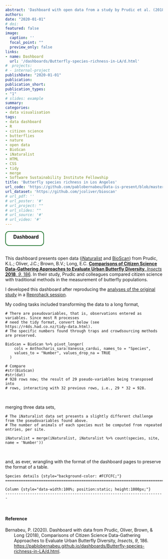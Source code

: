 ```yaml
---
abstract: 'Dashboard with open data from a study by Prudic et al. (2018), that compares citizen science with traditional methods in butterfly sampling. Coding tasks included long-transforming, merging, and as ever, wrangling with a table.'
authors:
date: "2020-01-01"
# doi:
featured: false
image:
  caption: ''
  focal_point: ""
  preview_only: false
links:
- name: Dashboard
  url: '/dashboards/Butterfly-species-richness-in-LA/d.html'
#  projects:
# - internal-project
publishDate: "2020-01-01"
publication:
publication_short:
publication_types:
- "1"
# slides: example
summary: 
categories:
- data visualisation
tags:
- data dashboard
- R
- citizen science
- butterflies
- nature
- open data
- BioScan
- iNaturalist
- HTML
- CSS
- tidy
- merge
- Software Sustainability Institute Fellowship
title: 'Butterfly species richness in Los Angeles'
url_code: 'https://github.com/pablobernabeu/Data-is-present/blob/master/examples-documents-dashboards/Dashboards/Flexdashboard/Butterfly-species-richness-in-LA.Rmd'
url_dataset: 'https://github.com/jcoliver/bioscan'
# url_pdf: ''
# url_poster: '#'
# url_project: ""
# url_slides: ""
# url_source: '#'
# url_video: '#'
---
```



<a href='/dashboards/Butterfly-species-richness-in-LA/d.html'>
      <button style = "background-color: white; color: black; border: 2px solid #196F27; border-radius: 12px;">
      <h3 style = "margin-top: 7px !important; margin-left: 9px !important; margin-right: 9px !important;">
      <span style="color:#DBE6DA;"><i class="fas fa-mouse-pointer"></i></span>&nbsp; Dashboard
      </h3></button>
      </a>

<br>
<br>

This dashboard presents open data</a> (<a href='https://github.com/jcoliver/bioscan/blob/master/data/iNaturalist-clean-reduced.csv' target="_blank">iNaturalist</a> and <a href='https://github.com/jcoliver/bioscan/blob/master/data/BioScanDataComplete.csv' target="_blank">BioScan</a>) from Prudic, K.L.; Oliver, J.C.; Brown, B.V.; Long, E.C. <a href='https://doi.org/10.3390/insects9040186' target="_blank"> **Comparisons of Citizen Science Data-Gathering Approaches to Evaluate Urban Butterfly Diversity**. *Insects* **2018**, *9*, 186</a>. In their study, Prudic and colleagues compared citizen science with traditional methods in the measurement of butterfly populations.

I developed this dashboard after reproducing the [analyses of the original study](https://github.com/jcoliver/bioscan) in a [Reprohack session](https://github.com/reprohack/reprohack-hq/blob/master/README.md). 

My coding tasks included transforming the data to a long format,

```
# There are pseudovariables, that is, observations entered as variables. Since most R processes 
# need the tidy format, convert below (see https://r4ds.had.co.nz/tidy-data.html).
# The specific numbers found through traps and crowdsourcing methods are preserved.

BioScan = BioScan %>% pivot_longer(
    cols = Anthocharis_sara:Vanessa_cardui, names_to = "Species",
    values_to = "Number", values_drop_na = TRUE
  )

# Compare
#str(BioScan)
#str(dat)
# 928 rows now; the result of 29 pseudo-variables being transposed into
# rows, interacting with 32 previous rows, i.e., 29 * 32 = 928.

```

<br>

merging three data sets, 

```
# The iNaturalist data set presents a slightly different challenge from the pseudovariables found above.
# The number of animals of each species must be computed from repeated entries, per site.

iNaturalist = merge(iNaturalist, iNaturalist %>% count(species, site, name = 'Number'))

```

<br>

and, as ever, wrangling with the format of the dashboard pages to preserve the format of a table.

```
Species details {style="background-color: #FCFCFC;"}
=======================================================================

Column {style="data-width:100%; position:static; height:1000px;"}
-----------------------------------------------------------------------

```

<br>

#### Reference

<div style = "text-indent:-2em; margin-left:2em;">

Bernabeu, P. (2020). Dashboard with data from Prudic, Oliver, Brown, & Long (2018), Comparisons of Citizen Science Data-Gathering Approaches to Evaluate Urban Butterfly Diversity, *Insects*, *9*, 186. https://pablobernabeu.github.io/dashboards/Butterfly-species-richness-in-LA/d.html.

</div>

<br>
